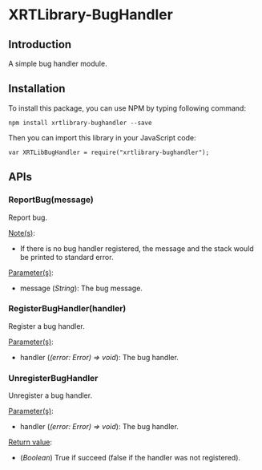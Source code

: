 ﻿# XRTLibrary-BugHandler

## Introduction

A simple bug handler module.

## Installation

To install this package, you can use NPM by typing following command:

```
npm install xrtlibrary-bughandler --save
```

Then you can import this library in your JavaScript code:

```
var XRTLibBugHandler = require("xrtlibrary-bughandler");
```

## APIs

### ReportBug(message)

Report bug.

<u>Note(s)</u>:
 - If there is no bug handler registered, the message and the stack would be printed to standard error.

<u>Parameter(s)</u>:
 - message (*String*): The bug message.

### RegisterBugHandler(handler)

Register a bug handler.

<u>Parameter(s)</u>:
 - handler (*(error: Error) =&gt; void*): The bug handler.

### UnregisterBugHandler

Unregister a bug handler.

<u>Parameter(s)</u>:
 - handler (*(error: Error) =&gt; void*): The bug handler.

<u>Return value</u>:
 - (*Boolean*) True if succeed (false if the handler was not registered).

